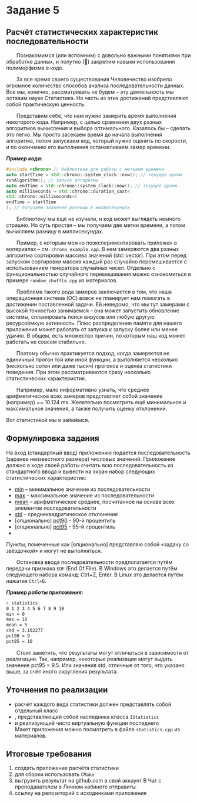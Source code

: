 # Задание 5
## Расчёт статистических характеристик последовательности
&emsp;&emsp;Познакомимся (или вспомним) с довольно важными понятиями при обработке данных, и попутно
() закрепим навыки использования полиморфизма в коде.

&emsp;&emsp;За все время своего существования Человечество изобрело огромное количество способов анализа
последовательности данных. Все мы, конечно, рассматривать не будем – эту деятельность мы
оставим науке Статистика. Но часть из этих достижений представляют собой практическую
ценность.

&emsp;&emsp;Представим себе, что нам нужно замерить время выполнения некоторого кода. Например, с целью
сравнения двух разных алгоритмов вычисления и выбора оптимального. Казалось бы – сделать это
легко. Мы просто засекаем время до начала выполнения алгоритма, потом запускаем код, который
нужно оценить по скорости, и по окончанию его выполнения останавливаем замер времени.

***Пример кода:***
```c++
#include <chrono> // библиотека для работы с метками времени
auto startTime = std::chrono::system_clock::now(); // текущее время
runAlgorithm(); // запуск алгоритма
auto endTime = std::chrono::system_clock::now(); // текущее время
auto milliseconds = std::chrono::duration_cast<
std::chrono::milliseconds>(
endTime – startTime
); // получаем значение разницы в миллисекундах
```
&emsp;&emsp;Библиотеку <chrono> мы ещё не изучали, и код может выглядеть немного страшно. Но суть простая
– мы получаем две метки времени, а потом вычисляем разницу в миллисекундах.

&emsp;&emsp;Пример, с которым можно поэкспериментировать приложен в материалах – см.
`chrono_example.cpp`. В нем замеряются два разных алгоритма сортировки массива значений
(std::vector). При этом перед запуском сортировки массив каждый раз случайно перемешивается с
использованием генератора случайных чисел. Отдельно с функциональностью случайного
перемешивания можно ознакомиться в примере `random_shuffle.cpp` из материалов.

&emsp;&emsp;Проблема такого рода замеров заключается в том, что наша операционная система (ОС) вовсе не
планирует нам помогать в достижении поставленной задачи. Ей неведомо, что мы тут замерами с
высокой точностью занимаемся – она может запустить обновление системы, спланировать поиск
вирусов или любую другую ресурсоёмкую активность. Плюс распределение памяти для нашего
приложения может работать от запуска к запуску более или менее удачно. В общем, есть
множество причин, по которым наш код может работать не совсем стабильно.

&emsp;&emsp;Поэтому обычно практикуется подход, когда замеряется не единичный прогон той или иной
функции, а выполняется несколько (несколько сотен или даже тысяч) прогонов и оценка статистики
поведения. При этом рассматриваются сразу несколько статистических характеристик.

&emsp;&emsp;Например, мало информативно узнать, что среднее арифметическое всех замеров представляет
собой значение (например) == 10.124 ms. Желательно посмотреть ещё минимальное и
максимальное значения, а также получить оценку отклонений.

Вот статистикой мы и займёмся.
## Формулировка задания
На вход (стандартный ввод) приложению подаётся последовательность (заранее неизвестного
размера) числовых значений. Приложение должно в ходе своей работы считать всю
последовательность из стандартного ввода и вывести на экран набор следующих статистических
характеристик:
- [min](https://ru.wikipedia.org/wiki/%D0%9C%D0%B0%D0%BA%D1%81%D0%B8%D0%BC%D0%B0%D0%BB%D1%8C%D0%BD%D1%8B%D0%B5_%D0%B8_%D0%BC%D0%B8%D0%BD%D0%B8%D0%BC%D0%B0%D0%BB%D1%8C%D0%BD%D1%8B%D0%B5_%D1%8D%D0%BB%D0%B5%D0%BC%D0%B5%D0%BD%D1%82%D1%8B) – минимальное значение из последовательности
- [max](https://ru.wikipedia.org/wiki/%D0%9C%D0%B0%D0%BA%D1%81%D0%B8%D0%BC%D0%B0%D0%BB%D1%8C%D0%BD%D1%8B%D0%B5_%D0%B8_%D0%BC%D0%B8%D0%BD%D0%B8%D0%BC%D0%B0%D0%BB%D1%8C%D0%BD%D1%8B%D0%B5_%D1%8D%D0%BB%D0%B5%D0%BC%D0%B5%D0%BD%D1%82%D1%8B) – максимальное значение из последовательности
- [mean](https://ru.wikipedia.org/wiki/%D0%A1%D1%80%D0%B5%D0%B4%D0%BD%D0%B5%D0%B5_%D0%B0%D1%80%D0%B8%D1%84%D0%BC%D0%B5%D1%82%D0%B8%D1%87%D0%B5%D1%81%D0%BA%D0%BE%D0%B5) – арифметическое среднее, посчитанное на основе всех элементов последовательности
- [std](https://ru.wikipedia.org/wiki/%D0%A1%D1%80%D0%B5%D0%B4%D0%BD%D0%B5%D0%BA%D0%B2%D0%B0%D0%B4%D1%80%D0%B0%D1%82%D0%B8%D1%87%D0%B5%D1%81%D0%BA%D0%BE%D0%B5_%D0%BE%D1%82%D0%BA%D0%BB%D0%BE%D0%BD%D0%B5%D0%BD%D0%B8%D0%B5) - среднеквадратическое отклонение
- [опционально] [pct90](https://ru.wikipedia.org/wiki/%D0%9A%D0%B2%D0%B0%D0%BD%D1%82%D0%B8%D0%BB%D1%8C) - 90-й процентиль
- [опционально] [pct95](https://ru.wikipedia.org/wiki/%D0%9A%D0%B2%D0%B0%D0%BD%D1%82%D0%B8%D0%BB%D1%8C) - 95-й процентиль
- 
Пункты, помеченные как [опционально] представляю собой «задачу со звёздочкой» и могут не
выполняться.

&emsp;&emsp;Остановка ввода последовательности предполагается путём передачи признака `EOF` (End Of File). В
Windows это делается путём следующего набора команд: Ctrl+Z, Enter. В Linux это делается путём
нажатия `Ctrl+D`.

***Пример работы приложения:***
```bash
> statistics
0 1 2 3 4 5 6 7 8 9 10
min = 0
max = 10
mean = 5
std = 3.162277
pct90 = 9
pct95 = 10
```
&emsp;&emsp;Стоит заметить, что результаты могут отличаться в зависимости от реализации. Так, например,
некоторые реализации могут выдать значение pct95 = 9.5. Или значения std, отличные от того, что
указано выше, за счёт иного округления результата.
## Уточнения по реализации
- расчёт каждого вида статистики должен представлять собой отдельный класс
- , представляющий собой наследника класса `IStatistics`
- и реализующий чисто виртуальную функции последнего\
Макет приложения можно посмотреть в файле `statistics.cpp` из материалов.
## Итоговые требования
1. создать приложение расчёта статистики
2. для сборки использовать `CMake`
3. выгрузить результат на github.com в свой аккаунт
В Чат с преподавателем в Личном кабинете отправить:
1. ссылку на репозиторий с исходниками приложения

